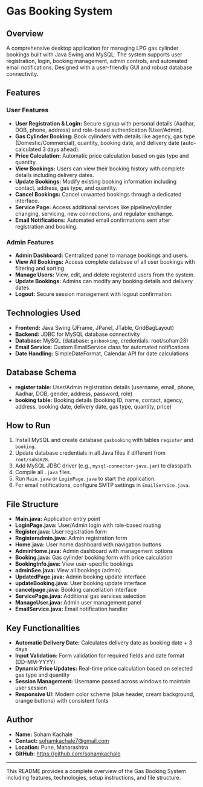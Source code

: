 # Gas Booking System

## Overview
A comprehensive desktop application for managing LPG gas cylinder bookings built with Java Swing and MySQL. The system supports user registration, login, booking management, admin controls, and automated email notifications. Designed with a user-friendly GUI and robust database connectivity.

## Features

### User Features
- **User Registration & Login:** Secure signup with personal details (Aadhar, DOB, phone, address) and role-based authentication (User/Admin).
- **Gas Cylinder Booking:** Book cylinders with details like agency, gas type (Domestic/Commercial), quantity, booking date, and delivery date (auto-calculated 3 days ahead).
- **Price Calculation:** Automatic price calculation based on gas type and quantity.
- **View Bookings:** Users can view their booking history with complete details including delivery dates.
- **Update Bookings:** Modify existing booking information including contact, address, gas type, and quantity.
- **Cancel Bookings:** Cancel unwanted bookings through a dedicated interface.
- **Service Page:** Access additional services like pipeline/cylinder changing, servicing, new connections, and regulator exchange.
- **Email Notifications:** Automated email confirmations sent after registration and booking.

### Admin Features
- **Admin Dashboard:** Centralized panel to manage bookings and users.
- **View All Bookings:** Access complete database of all user bookings with filtering and sorting.
- **Manage Users:** View, edit, and delete registered users from the system.
- **Update Bookings:** Admins can modify any booking details and delivery dates.
- **Logout:** Secure session management with logout confirmation.

## Technologies Used
- **Frontend:** Java Swing (JFrame, JPanel, JTable, GridBagLayout)
- **Backend:** JDBC for MySQL database connectivity
- **Database:** MySQL (database: `gasbooking`, credentials: root/soham28)
- **Email Service:** Custom EmailService class for automated notifications
- **Date Handling:** SimpleDateFormat, Calendar API for date calculations

## Database Schema
- **register table:** User/Admin registration details (username, email, phone, Aadhar, DOB, gender, address, password, role)
- **booking table:** Booking details (booking ID, name, contact, agency, address, booking date, delivery date, gas type, quantity, price)

## How to Run
1. Install MySQL and create database `gasbooking` with tables `register` and `booking`.
2. Update database credentials in all Java files if different from `root/soham28`.
3. Add MySQL JDBC driver (e.g., `mysql-connector-java.jar`) to classpath.
4. Compile all `.java` files.
5. Run `Main.java` or `LoginPage.java` to start the application.
6. For email notifications, configure SMTP settings in `EmailService.java`.

## File Structure
- **Main.java:** Application entry point
- **LoginPage.java:** User/Admin login with role-based routing
- **Register.java:** User registration form
- **Registeradmin.java:** Admin registration form
- **Home.java:** User home dashboard with navigation buttons
- **AdminHome.java:** Admin dashboard with management options
- **Booking.java:** Gas cylinder booking form with price calculation
- **BookingInfo.java:** View user-specific bookings
- **adminSee.java:** View all bookings (admin)
- **UpdatedPage.java:** Admin booking update interface
- **updateBooking.java:** User booking update interface
- **cancelpage.java:** Booking cancellation interface
- **ServicePage.java:** Additional gas services selection
- **ManageUser.java:** Admin user management panel
- **EmailService.java:** Email notification handler

## Key Functionalities
- **Automatic Delivery Date:** Calculates delivery date as booking date + 3 days
- **Input Validation:** Form validation for required fields and date format (DD-MM-YYYY)
- **Dynamic Price Updates:** Real-time price calculation based on selected gas type and quantity
- **Session Management:** Username passed across windows to maintain user session
- **Responsive UI:** Modern color scheme (blue header, cream background, orange buttons) with consistent fonts

## Author
- **Name:** Soham Kachale
- **Contact:** sohamkachale7@gmail.com
- **Location:** Pune, Maharashtra
- **GitHub:** https://github.com/sohamkachale

---

This README provides a complete overview of the Gas Booking System including features, technologies, setup instructions, and file structure.
